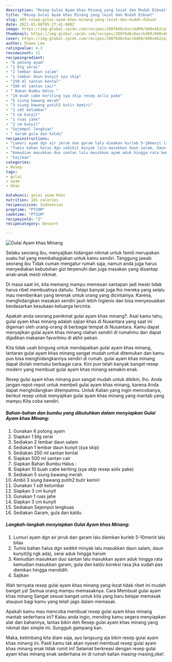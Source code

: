 ```yaml
---
description: "Resep Gulai Ayam khas Minang yang lezat dan Mudah Dibuat"
title: "Resep Gulai Ayam khas Minang yang lezat dan Mudah Dibuat"
slug: 405-resep-gulai-ayam-khas-minang-yang-lezat-dan-mudah-dibuat
date: 2021-01-08T05:27:41.608Z
image: https://img-global.cpcdn.com/recipes/208f6d6c6accbd09/680x482cq70/gulai-ayam-khas-minang-foto-resep-utama.jpg
thumbnail: https://img-global.cpcdn.com/recipes/208f6d6c6accbd09/680x482cq70/gulai-ayam-khas-minang-foto-resep-utama.jpg
cover: https://img-global.cpcdn.com/recipes/208f6d6c6accbd09/680x482cq70/gulai-ayam-khas-minang-foto-resep-utama.jpg
author: Shawn Lee
ratingvalue: 4.3
reviewcount: 11
recipeingredient:
- "6 potong ayam"
- "1 btg serai"
- "2 lembar daun salam"
- "1 lembar daun kunyit sya skip"
- "250 ml santan kental"
- "500 ml santan cair"
- " Bahan Bumbu Halus "
- "10 buah cabe keriting sya skip resep aslix pake"
- "5 siung bawang merah"
- "3 siung bawang putih2 butir kemiri"
- "1 sdt ketumbar"
- "3 cm kunyit"
- "1 ruas jahe"
- "3 cm kunyit"
- "Sejempol lengkuas"
- " Garam gula dan kaldu"
recipeinstructions:
- "Lumuri ayam dgn air jeruk dan garam lalu diemkan kurleb 5-10menit lalu bilas"
- "Tumis bahan halus dgn sedikit minyak lalu masukkan daun salam, daun kunyit(lg ngk ada), serai aduk hingga harum"
- "Kemudian masukkan duo santan lalu masukkan ayam aduk hingga rata kemudian masukkan garam, gula dan kaldu koreksi rasa jika sudah pas diemkan hingga mendidih"
- "Sajikan"
categories:
- Resep
tags:
- gulai
- ayam
- khas

katakunci: gulai ayam khas 
nutrition: 101 calories
recipecuisine: Indonesian
preptime: "PT29M"
cooktime: "PT32M"
recipeyield: "2"
recipecategory: Dessert

---
```



![Gulai Ayam khas Minang](https://img-global.cpcdn.com/recipes/208f6d6c6accbd09/680x482cq70/gulai-ayam-khas-minang-foto-resep-utama.jpg)

Selaku seorang ibu, menyajikan hidangan nikmat untuk famili merupakan suatu hal yang membahagiakan untuk kamu sendiri. Tanggung jawab seorang ibu Tidak cuman mengatur rumah saja, namun anda juga harus menyediakan kebutuhan gizi terpenuhi dan juga masakan yang disantap anak-anak mesti nikmat.

Di masa  saat ini, kita memang mampu memesan santapan jadi meski tidak harus ribet membuatnya dahulu. Tetapi banyak juga lho mereka yang selalu mau memberikan yang terenak untuk orang yang dicintainya. Karena, menghidangkan masakan sendiri jauh lebih higienis dan bisa menyesuaikan berdasarkan kesukaan keluarga tercinta. 



Apakah anda seorang penikmat gulai ayam khas minang?. Asal kamu tahu, gulai ayam khas minang adalah sajian khas di Nusantara yang saat ini digemari oleh orang-orang di berbagai tempat di Nusantara. Kamu dapat menyajikan gulai ayam khas minang olahan sendiri di rumahmu dan dapat dijadikan makanan favoritmu di akhir pekan.

Kita tidak usah bingung untuk mendapatkan gulai ayam khas minang, lantaran gulai ayam khas minang sangat mudah untuk ditemukan dan kamu pun bisa menghidangkannya sendiri di rumah. gulai ayam khas minang dapat diolah memalui berbagai cara. Kini pun telah banyak banget resep modern yang membuat gulai ayam khas minang semakin enak.

Resep gulai ayam khas minang pun sangat mudah untuk dibikin, lho. Anda jangan repot-repot untuk membeli gulai ayam khas minang, karena Anda dapat menghidangkan ditempatmu. Untuk Kalian yang ingin mencobanya, berikut resep untuk menyajikan gulai ayam khas minang yang mantab yang mampu Kita coba sendiri.

<!--inarticleads1-->

##### Bahan-bahan dan bumbu yang dibutuhkan dalam menyiapkan Gulai Ayam khas Minang:

1. Gunakan 6 potong ayam
1. Siapkan 1 btg serai
1. Sediakan 2 lembar daun salam
1. Sediakan 1 lembar daun kunyit (sya skip)
1. Sediakan 250 ml santan kental
1. Siapkan 500 ml santan cair
1. Siapkan  Bahan Bumbu Halus :
1. Siapkan 10 buah cabe keriting (sya skip resep aslix pake)
1. Sediakan 5 siung bawang merah
1. Ambil 3 siung bawang putih2 butir kemiri
1. Gunakan 1 sdt ketumbar
1. Siapkan 3 cm kunyit
1. Gunakan 1 ruas jahe
1. Siapkan 3 cm kunyit
1. Sediakan Sejempol lengkuas
1. Sediakan  Garam, gula dan kaldu




<!--inarticleads2-->

##### Langkah-langkah menyiapkan Gulai Ayam khas Minang:

1. Lumuri ayam dgn air jeruk dan garam lalu diemkan kurleb 5-10menit lalu bilas
1. Tumis bahan halus dgn sedikit minyak lalu masukkan daun salam, daun kunyit(lg ngk ada), serai aduk hingga harum
1. Kemudian masukkan duo santan lalu masukkan ayam aduk hingga rata kemudian masukkan garam, gula dan kaldu koreksi rasa jika sudah pas diemkan hingga mendidih
1. Sajikan




Wah ternyata resep gulai ayam khas minang yang lezat tidak ribet ini mudah banget ya! Semua orang mampu memasaknya. Cara Membuat gulai ayam khas minang Sangat sesuai banget untuk kita yang baru belajar memasak ataupun bagi kamu yang telah jago dalam memasak.

Apakah kamu mau mencoba membuat resep gulai ayam khas minang mantab sederhana ini? Kalau anda ingin, mending kamu segera menyiapkan alat dan bahannya, lantas bikin deh Resep gulai ayam khas minang yang nikmat dan simple ini. Sungguh gampang kan. 

Maka, ketimbang kita diam saja, ayo langsung aja bikin resep gulai ayam khas minang ini. Pasti kamu tak akan nyesel membuat resep gulai ayam khas minang enak tidak rumit ini! Selamat berkreasi dengan resep gulai ayam khas minang enak sederhana ini di rumah kalian masing-masing,oke!.


